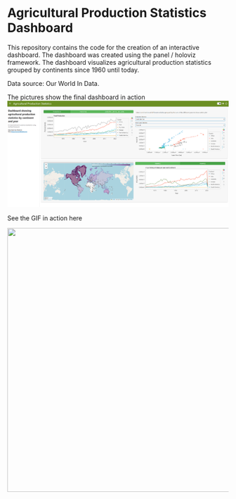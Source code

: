 # Agricultural Production Statistics Dashboard
This repository contains the code for the creation of an interactive dashboard. The dashboard was created using the panel / holoviz framework.
The dashboard visualizes agricultural production statistics grouped by continents since 1960 until today. 

Data source: Our World In Data. 

The pictures show the final dashboard in action
![Dashboard](https://github.com/CharlotteGIS/Dashboard-Production-Statistics/blob/main/statistics_dashboard.PNG "Statistics Dashboard")


See the GIF in action here

<img src=https://github.com/CharlotteGIS/Dashboard-Production-Statistics/assets/127988577/da4244b3-344a-4cf0-ad9e-d1e018ddc2b8 width="1000" height="600" />




